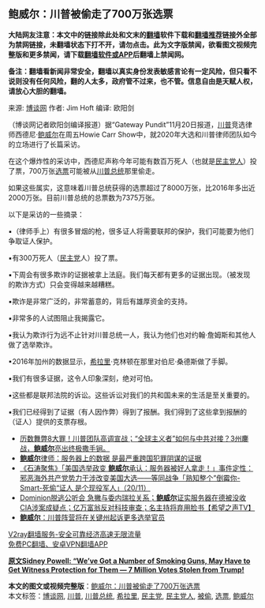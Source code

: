  <h2>鲍威尔：川普被偷走了700万张选票</h2> <p class="notice"><b>大陆网友注意：本文中的链接除此处和文末的<a href="https://github.com/bannedbook/fanqiang" >翻墙</a>软件下载和<a href="https://github.com/killgcd/justmysocks/blob/master/README.md">翻墙推荐</a>链接外全部为禁网链接，未翻墙状态下打不开，请勿点击。此为文字版禁闻，欲看图文视频完整版和更多禁闻，请下载<a href="https://github.com/bannedbook/fanqiang">翻墙软件或APP</a>后翻墙上禁闻网。</p><p>备注：翻墙看新闻非常安全，翻墙以真实身份发表敏感言论有一定风险，但只看不说则没有任何风险，翻的人太多，政府管不过来，也不管。信息自由是天赋人权，请放心大胆的翻墙。</b></p>  <div class="entry"> <p>来源:&nbsp;<a href="https://www.bannedbook.org/bnews/tag/%e5%8d%9a%e8%b0%88%e7%bd%91/" class="st_tag internal_tag" rel="tag" title="标签 博谈网 下的日志">博谈网</a>                            作者:&nbsp;Jim Hoft                       编译:&nbsp;欧阳剑                                                 </p> <p>（博谈网记者欧阳剑编译报道）据“Gateway Pundit”11月20日报道，<a href="https://www.bannedbook.org/bnews/tag/%e5%b7%9d%e6%99%ae/" class="st_tag internal_tag" rel="tag" title="标签 川普 下的日志">川普</a>竞选律师西德尼·<a href="https://www.bannedbook.org/bnews/tag/%e9%b2%8d%e5%a8%81%e5%b0%94/" class="st_tag internal_tag" rel="tag" title="标签 鲍威尔 下的日志">鲍威尔</a>在周五Howie Carr Show中，就2020年大选和川普律师团队如今的立场进行了长篇采访。</p> <p>在这个爆炸性的采访中，西德尼声称今年可能有数百万死人（也就是<a href="https://www.bannedbook.org/bnews/tag/%e6%b0%91%e4%b8%bb%e5%85%9a%e4%ba%ba/" class="st_tag internal_tag" rel="tag" title="标签 民主党人 下的日志">民主党人</a>）投了票，700万张<a href="https://www.bannedbook.org/bnews/tag/%E9%80%89%E7%A5%A8/" class="st_tag internal_tag" rel="tag" title="标签 选票 下的日志">选票</a>可能被从<a href="https://www.bannedbook.org/bnews/tag/%E5%B7%9D%E6%99%AE%E6%80%BB%E7%BB%9F/" class="st_tag internal_tag" rel="tag" title="标签 川普总统 下的日志">川普总统</a>那里偷走。</p> <p>如果这些属实，这意味着川普总统获得的选票超过了8000万张，比2016年多出近2000万张。目前川普总统的总票数为7375万张。</p> <p>以下是采访的一些摘录：</p>  <p>▪（律师手上）有很多冒烟的枪，很多证人将需要联邦的保护，我们可能要为他们争取证人保护。</p> <p>▪有300万死人（<a href="https://www.bannedbook.org/bnews/tag/%e6%b0%91%e4%b8%bb%e5%85%9a/" class="st_tag internal_tag" rel="tag" title="标签 民主党 下的日志">民主党</a>人）投了票。</p> <p>▪下周会有很多欺诈的证据被拿上法庭。我们每天都有更多的证据出现。（被发现的欺诈方式）只会变得越来越糟糕。</p> <p>▪欺诈是非常广泛的，非常蓄意的，背后有雄厚资金的支持。</p> <p>▪非常多的人试图阻止我揭露它。</p>  <p>▪我认为欺诈行为远不止针对川普总统一人，我认为他们也对约翰·詹姆斯和其他人做了选举欺诈。</p> <p>▪2016年加州的数据显示，<a href="https://www.bannedbook.org/bnews/tag/%e5%b8%8c%e6%8b%89%e9%87%8c/" class="st_tag internal_tag" rel="tag" title="标签 希拉里 下的日志">希拉里</a>·克林顿在那里对伯尼·桑德斯做了手脚。</p> <p>▪我们有很多证据，这令人印象深刻，绝对可怕。</p> <p>▪这些都是联邦法院的诉讼。这些诉讼对我们的共和国未来的生活是至关重要的。</p> <p>▪我们已经得到了证据（有人因作弊）得到了报酬。我们得到了这些拿到报酬的（证人）提供的支票存根。</p>  <ul class='op-related-articles' title='相关阅读'> <li><a href='https://www.bannedbook.org/bnews/bannedvideo/20201121/1434624.html' target='_blank'>历数舞弊8大罪！川普团队高调宣战；“全球主义者”如何与中共对接？3州鏖战，<b>鲍威尔</b>亮出终极撒手锏。</a></li> <li><a href='https://www.bannedbook.org/bnews/cnnews/20201121/1434552.html' target='_blank'><b>鲍威尔</b>律师：服务器上的数据 是最严重跨国犯罪阴谋的证据</a></li> <li><a href='https://www.bannedbook.org/bnews/bannedvideo/20201121/1434522.html' target='_blank'>《石涛聚焦》「美国选举政变 <b>鲍威尔</b>承认：服务器被好人拿走！」事件定性：邪恶海外共产党势力干涉改变美国大选——等同战争「熟知整个”倒霉你-Smart-死偷“证人 是个现役军人」（20/11）</a></li> <li><a href='https://www.bannedbook.org/bnews/bannedvideo/20201121/1434503.html' target='_blank'>Dominion脱逃公听会 急撇与委内瑞拉关系；<b>鲍威尔</b>证实服务器在德被没收 CIA涉案成疑点；亿万富翁反对科技审查；名主持将弃用脸书【希望之声TV】</a></li> <li><a href='https://www.bannedbook.org/bnews/comments/20201121/1434454.html' target='_blank'><b>鲍威尔</b>：川普阵营将在关键州起诉更多选举官员</a></li> </ul> <p class="texttj"> <a href="https://www.bannedbook.org/forum23/topic22702.html" target="_blank">V2ray翻墙服务-安全可靠经济高速无限流量</a><br/> <a href="https://github.com/bannedbook/fanqiang/wiki/%E7%A6%81%E9%97%BB%E7%BD%91%E5%AE%89%E5%8D%93%E7%BF%BB%E5%A2%99%E6%96%B0%E9%97%BBAPP" target="_blank">免费PC翻墙、安卓VPN翻墙APP</a></p><p><strong><a href="https://www.thegatewaypundit.com/2020/11/sidney-powell-got-number-smoking-guns-may-get-witness-protection-7-million-votes-stolen-trump-audio/" target="_blank">原文Sidney Powell: “We’ve Got a Number of Smoking Guns, May Have to Get Witness Protection for Them — 7 Million Votes Stolen from Trump!</a></strong></p><a name='sharetosocial'></a>       <div><b>本文的图文或视频完整版</b>：<a href='https://www.bannedbook.org/bnews/cbnews/20201121/1434667.html'>鲍威尔：川普被偷走了700万张选票</a></div>  </div><!--END ENTRY--> <div class="postfooter"> <div>本文标签：<a href="https://www.bannedbook.org/bnews/tag/%e5%8d%9a%e8%b0%88%e7%bd%91/" rel="tag">博谈网</a>, <a href="https://www.bannedbook.org/bnews/tag/%e5%b7%9d%e6%99%ae/" rel="tag">川普</a>, <a href="https://www.bannedbook.org/bnews/tag/%E5%B7%9D%E6%99%AE%E6%80%BB%E7%BB%9F/" rel="tag">川普总统</a>, <a href="https://www.bannedbook.org/bnews/tag/%e5%b8%8c%e6%8b%89%e9%87%8c/" rel="tag">希拉里</a>, <a href="https://www.bannedbook.org/bnews/tag/%e6%b0%91%e4%b8%bb%e5%85%9a/" rel="tag">民主党</a>, <a href="https://www.bannedbook.org/bnews/tag/%e6%b0%91%e4%b8%bb%e5%85%9a%e4%ba%ba/" rel="tag">民主党人</a>, <a href="https://www.bannedbook.org/bnews/tag/%E8%A2%AB%E5%81%B7/" rel="tag">被偷</a>, <a href="https://www.bannedbook.org/bnews/tag/%E9%80%89%E7%A5%A8/" rel="tag">选票</a>, <a href="https://www.bannedbook.org/bnews/tag/%e9%b2%8d%e5%a8%81%e5%b0%94/" rel="tag">鲍威尔</a></div>  </div><!--END POSTFOOTER--> 